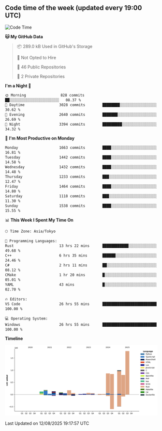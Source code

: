 ## Code time of the week (updated every 19:00 UTC)

<!--START_SECTION:waka-->
![Code Time](http://img.shields.io/badge/Code%20Time-5%2C203%20hrs%2018%20mins-blue)

**🐱 My GitHub Data** 

> 📦 289.0 kB Used in GitHub's Storage 
 > 
> 🚫 Not Opted to Hire
 > 
> 📜 46 Public Repositories 
 > 
> 🔑 2 Private Repositories 
 > 
**I'm a Night 🦉** 

```text
🌞 Morning                828 commits         ██░░░░░░░░░░░░░░░░░░░░░░░   08.37 % 
🌆 Daytime                3028 commits        ████████░░░░░░░░░░░░░░░░░   30.62 % 
🌃 Evening                2640 commits        ███████░░░░░░░░░░░░░░░░░░   26.69 % 
🌙 Night                  3394 commits        █████████░░░░░░░░░░░░░░░░   34.32 % 
```
📅 **I'm Most Productive on Monday** 

```text
Monday                   1663 commits        ████░░░░░░░░░░░░░░░░░░░░░   16.81 % 
Tuesday                  1442 commits        ████░░░░░░░░░░░░░░░░░░░░░   14.58 % 
Wednesday                1432 commits        ████░░░░░░░░░░░░░░░░░░░░░   14.48 % 
Thursday                 1233 commits        ███░░░░░░░░░░░░░░░░░░░░░░   12.47 % 
Friday                   1464 commits        ████░░░░░░░░░░░░░░░░░░░░░   14.80 % 
Saturday                 1118 commits        ███░░░░░░░░░░░░░░░░░░░░░░   11.30 % 
Sunday                   1538 commits        ████░░░░░░░░░░░░░░░░░░░░░   15.55 % 
```


📊 **This Week I Spent My Time On** 

```text
🕑︎ Time Zone: Asia/Tokyo

💬 Programming Languages: 
Rust                     13 hrs 22 mins      ████████████░░░░░░░░░░░░░   49.68 % 
C++                      6 hrs 35 mins       ██████░░░░░░░░░░░░░░░░░░░   24.46 % 
C#                       2 hrs 11 mins       ██░░░░░░░░░░░░░░░░░░░░░░░   08.12 % 
CMake                    1 hr 20 mins        █░░░░░░░░░░░░░░░░░░░░░░░░   05.01 % 
YAML                     43 mins             █░░░░░░░░░░░░░░░░░░░░░░░░   02.70 % 

🔥 Editors: 
VS Code                  26 hrs 55 mins      █████████████████████████   100.00 % 

💻 Operating System: 
Windows                  26 hrs 55 mins      █████████████████████████   100.00 % 
```

**Timeline**

![Lines of Code chart](https://raw.githubusercontent.com/SARDONYX-sard/SARDONYX-sard/main/assets/bar_graph.png)


 Last Updated on 12/08/2025 19:17:57 UTC
<!--END_SECTION:waka-->